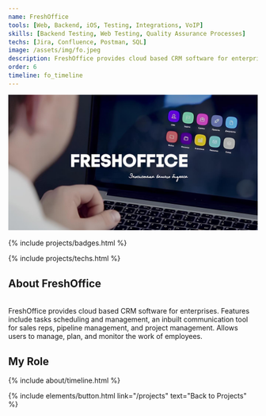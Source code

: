 ```yaml
---
name: FreshOffice
tools: [Web, Backend, iOS, Testing, Integrations, VoIP]
skills: [Backend Testing, Web Testing, Quality Assurance Processes]
techs: [Jira, Confluence, Postman, SQL]
image: /assets/img/fo.jpeg
description: FreshOffice provides cloud based CRM software for enterprises. Features include tasks scheduling and management, an inbuilt communication tool for sales reps, pipeline management, and project management. Allows users to manage, plan, and monitor the work of employees.
order: 6
timeline: fo_timeline
---
```


![preview](/assets/img/fo.jpeg)
<p class="text-center">
  {% include projects/badges.html %}
</p>
<p class="text-center">
  {% include projects/techs.html %}
</p>

## About FreshOffice 
<br>FreshOffice provides cloud based CRM software for enterprises. Features include tasks scheduling and management, an inbuilt communication tool for sales reps, pipeline management, and project management. Allows users to manage, plan, and monitor the work of employees.

## My Role
<div class="row">
{% include about/timeline.html %}
</div>

<p class="text-center">
  {% include elements/button.html link="/projects" text="Back to Projects" %}
</p>
